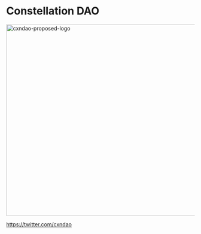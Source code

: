 # Constellation DAO

<img width="512" alt="cxndao-proposed-logo" src="https://user-images.githubusercontent.com/25037981/165958800-a0cbf1df-c1db-44ae-92db-a5b44ff1bcd8.png">

https://twitter.com/cxndao
